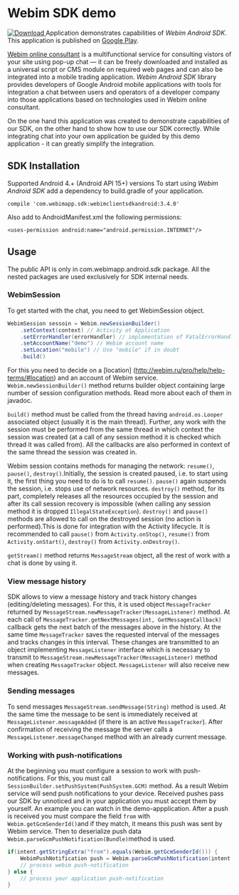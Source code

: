 # Webim SDK demo
[ ![Download](https://api.bintray.com/packages/webim/maven/WebimSdkAndroid/images/download.svg) ](https://bintray.com/webim/maven/WebimSdkAndroid/_latestVersion)
Application demonstrates capabilities of *Webim Android SDK*. This application is published on [Google Play](https://play.google.com/store/apps/details?id=ru.webim.demo.client).

[Webim online consultant](https://webim.ru) is a multifunctional service for consulting vistors of your site using pop-up chat — it can be freely downloaded and installed as a universal script or CMS module on required web pages and can also be integrated into a mobile trading application. *Webim Android SDK* library provides developers of Google Android mobile applications with tools for integration a chat between users and operators of a developer company into those applications based on technologies used in Webim online consultant.

On the one hand this application was created to demonstrate capabilities of our SDK, on the other hand to show how to use our SDK correctly. While integrating chat into your own application be guided by this demo application - it can greatly simplify the integration.

## SDK Installation
Supported Android 4.+ (Android API 15+) versions
To start using *Webim Android SDK* add a dependency to build.gradle of your application.
```
compile 'com.webimapp.sdk:webimclientsdkandroid:3.4.0'
```
Also add to AndroidManifest.xml the following permissions:
```
<uses-permission android:name="android.permission.INTERNET"/>
```

## Usage
The public API is only in com.webimapp.android.sdk package. All the nested packages are used exclusively for SDK internal needs.
### WebimSession
To get started with the chat, you need to get WebimSession object.
```java
WebimSession sessoin = Webim.newSessionBuilder()
    .setContext(context) // Activity ot Application
    .setErrorHandler(errorHandler) // implementation of FatalErrorHandler
    .setAccountName("demo") // Webim account name
    .setLocation("mobile") // Use "mobile" if in doubt
    .build()
```
For this you need to decide on a [location] (http://webim.ru/pro/help/help-terms/#location) and an account of Webim service. `Webim.newSessionBuilder()` method returns builder object containing large number of session configuration methods. Read more about each of them in javadoc.

`build()` method must be called from the thread having `android.os.Looper` associated object (usually it is the main thread). Further, any work with the session must be performed from the same thread in which context the session was created (at a call of any session method it is checked which thread it was called from). All the callbacks are also performed in context of the same thread the session was created in.

Webim session contains methods for managing the network: `resume()`, `pause()`, `destroy()`.Initially, the session is created paused, i.e. to start using it, the first thing you need to do is to call `resume()`. `pause()` again suspends the session, i.e. stops use of network resources. `destroy()` method, for its part, completely releases all the resources occupied by the session and after its call session recovery is impossible (when calling any session method it is dropped `IllegalStateException`). `destroy()` and `pause()` methods are allowed to call on the destroyed session (no action is performed).This is done for integration with the Activity lifecycle. It is recommended to call `pause()` from `Activity.onStop()`, `resume()` from `Activity.onStart()`, `destroy()` from `Activity.onDestroy()`.

`getStream()` method returns `MessageStream` object, all the rest of work with a chat is done by using it.

### View message history
SDK allows to view a message history and track history changes (editing/deleting messages). For this, it is used object `MessageTracker` returned by `MessageStream.newMessageTracker(MessageListener)` method.
At each call of `MessageTracker.getNextMessages(int, GetMessagesCallback)` callback gets the next batch of the messages above in the history. At the same time `MessageTracker` saves the requested interval of the messages and tracks changes in this interval. These changes are transmitted to an object implementing `MessageListener` interface which is necessary to transmit to `MessageStream.newMessageTracker(MessageListener)` method when creating `MessageTracker` object. `MessageListener` will also receive new messages.

### Sending messages
To send messages `MessageStream.sendMessage(String)` method is used. At the same time the message to be sent is immediately received at `MessageListener.messageAdded` (if there is an active `MessageTracker`). After confirmation of receiving the message the server calls a `MessageListener.messageChanged` method with an already current message.

### Working with push-notifications
At the beginning you must configure a session to work with push-notifications. For this, you must call `SessionBuilder.setPushSystem(PushSystem.GCM)` method. As a result Webim service will send push notifications to your device. Received pushes pass our SDK by unnoticed and in your application you must accept them by yourself. An example you can watch in the demo-appplication. After a push is received you must compare the field `from` with `Webim.getGcmSenderId()`and if they match, it means this push was sent by Webim service. Then to deserialize push data `Webim.parseGcmPushNotification(Bundle)`method is used.
```java
if(intent.getStringExtra("from").equals(Webim.getGcmSenderId())) {
    WebimPushNotification push = Webim.parseGcmPushNotification(intent.getExtras());
    // process webim push-notification
} else {
    // process your application push-notification
}
```
